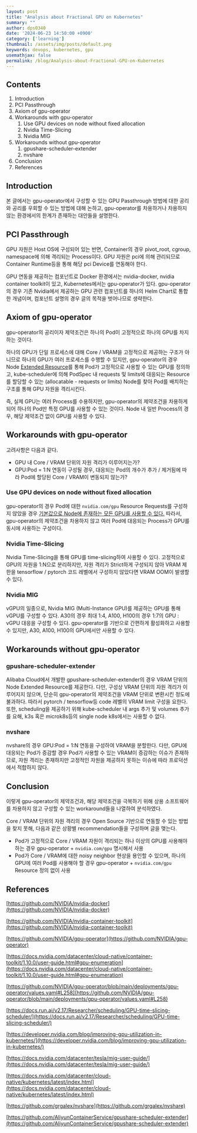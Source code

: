 ```yaml
---
layout: post
title: "Analysis about Fractional GPU on Kubernetes"
summary: ""
author: dps0340
date: '2024-06-23 14:50:00 +0900'
category: ['learning']
thumbnail: /assets/img/posts/default.png
keywords: devops, kubernetes, gpu
usemathjax: false
permalink: /blog/Analysis-about-Fractional-GPU-on-Kubernetes
---
```



Contents
--------
1. Introduction
2. PCI Passthrough
3. Axiom of gpu-operator
4. Workarounds with gpu-operator
    1. Use GPU devices on node without fixed allocation
    2. Nvidia Time-Slicing
    3. Nvidia MIG
5. Workarounds without gpu-operator
    1. gpushare-scheduler-extender
    2. nvshare
7. Conclusion
0. References



## Introduction
본 글에서는 gpu-operator에서 구성할 수 있는 GPU Passthrough 방법에 대한 공리와 공리를 우회할 수 있는 방법에 대해 논하고, gpu-operator를 차용하거나 차용하지 않는 환경에서의 한계가 존재하는 대안들을 설명한다.

## PCI Passthrough
GPU 자원은 Host OS에 구성되어 있는 반면, Container의 경우 pivot_root, cgroup, namespace에 의해 격리되는 Process이다. GPU 자원은 pci에 의해 관리되므로 Container Runtime등을 통해 해당 pci Device를 연동해야 한다.

GPU 연동을 제공하는 컴포넌트로 Docker 환경에서는 nvidia-docker, nvidia container toolkit이 있고, Kubernetes에서는 gpu-operator가 있다. gpu-operator의 경우 기존 Nvidia에서 제공하는 GPU 관련 컴포넌트를 하나의 Helm Chart로 통합한 개념이며, 컴포넌트 설명의 경우 글의 목적을 벗어나므로 생략한다.

## Axiom of gpu-operator
gpu-operator의 공리이자 제약조건은 하나의 Pod이 고정적으로 하나의 GPU를 차지하는 것이다.

하나의 GPU가 단일 프로세스에 대해 Core / VRAM을 고정적으로 제공하는 구조가 아니므로 하나의 GPU가 여러 프로세스를 수행할 수 있지만, gpu-operator의 경우 Node [Extended Resource](https://kubernetes.io/docs/tasks/administer-cluster/extended-resource-node/)를 통해 Pod가 고정적으로 사용할 수 있는 GPU를 정의하고, kube-scheduler에 의해 PodSpec 내 requests 및 limits에 대응되는 Resource를 할당할 수 있는 (allocatable - requests or limits) Node를 찾아 Pod를 배치하는 구조를 통해 GPU 자원을 격리시킨다.

즉, 실제 GPU는 여러 Process를 수용하지만, gpu-operator의 제약조건을 차용하게 되어 하나의 Pod만 특정 GPU를 사용할 수 있는 것이다. Node 내 일반 Process의 경우, 해당 제약조건 없이 GPU를 사용할 수 있다.

## Workarounds with gpu-operator
고려사항은 다음과 같다.
* GPU 내 Core / VRAM 단위의 자원 격리가 이루어지는가?
* GPU:Pod = 1:N 연동이 구성될 경우, 대응되는 Pod의 개수가 추가 / 제거됨에 따라 Pod에 할당된 Core / VRAM이 변동되지 않는가?

### Use GPU devices on node without fixed allocation
gpu-operator의 경우 Pod에 대한 `nvidia.com/gpu` Resource Requests를 구성하지 않았을 경우 [기본값으로 Node에 존재하는 모든 GPU를 사용할 수 있다.](https://github.com/NVIDIA/k8s-device-plugin/issues/61)
따라서, gpu-operator의 제약조건을 차용하지 않고 여러 Pod에 대응되는 Process가 GPU를 동시에 사용하는 구성이다.

### Nvidia Time-Slicing
Nvidia Time-Slicing을 통해 GPU를 time-slicing하여 사용할 수 있다.
고정적으로 GPU의 자원을 1:N으로 분리하지만, 자원 격리가 Strict하게 구성되지 않아 VRAM 제한을 tensorflow / pytorch 코드 레벨에서 구성하지 않았다면 VRAM OOM이 발생할 수 있다.

### Nvidia MIG
vGPU의 일종으로, Nvidia MIG (Multi-Instance GPU)를 제공하는 GPU를 통해 vGPU를 구성할 수 있다.
A30의 경우 최대 1:4, A100, H100의 경우 1:7의 GPU : vGPU 대응을 구성할 수 있다.
gpu-operator를 기반으로 간편하게 활성화하고 사용할 수 있지만, A30, A100, H100의 GPU에서만 사용할 수 있다.

## Workarounds without gpu-operator

### gpushare-scheduler-extender
Alibaba Cloud에서 개발한 gpushare-scheduler-extender의 경우 VRAM 단위의 Node Extended Resource를 제공한다.
다만, 구성상 VRAM 단위의 자원 격리가 이루어지지 않으며, 단순히 gpu-operator의 제약조건을 VRAM 단위로 변환시킨 정도에 불과하다. 따라서 pytorch / tensorflow등 code 레벨의 VRAM limit 구성을 요한다.
또한, scheduling을 제공하기 위해 kube-scheduler 내 args 추가 및 volumes 추가를 요해, k3s 혹은 microk8s등의 single node k8s에서는 사용할 수 없다.

### nvshare
nvshare의 경우 GPU:Pod = 1:N 연동을 구성하여 VRAM을 분할한다.
다만, GPU에 대응되는 Pod가 증감할 경우 Pod가 사용할 수 있는 VRAM이 증감하는 이슈가 존재하므로, 자원 격리는 존재하지만 고정적인 자원을 제공하지 못하는 이슈에 따라 프로덕션에서 적합하지 않다.

## Conclusion
이렇게 gpu-operator의 제약조건과, 해당 제약조건을 극복하기 위해 상용 소프트웨어를 차용하지 않고 구성할 수 있는 workaround들을 나열하여 분석하였다.

Core / VRAM 단위의 자원 격리의 경우 Open Source 기반으로 연동할 수 있는 방법을 찾지 못해, 다음과 같은 상황별 recommendation들을 구성하며 글을 맺는다.

* Pod가 고정적으로 Core / VRAM 자원이 격리되는 하나 이상의 GPU를 사용해야 하는 경우 gpu-operator + `nvidia.com/gpu` 명시해서 사용
* Pod가 Core / VRAM에 대한 noisy neighbor 현상을 용인할 수 있으며, 하나의 GPU에 여러 Pod를 사용해야 할 경우 gpu-operator + `nvidia.com/gpu` Resource 정의 없이 사용

## References

[https://github.com/NVIDIA/nvidia-docker](https://github.com/NVIDIA/nvidia-docker)

[https://github.com/NVIDIA/nvidia-container-toolkit](https://github.com/NVIDIA/nvidia-container-toolkit)

[https://github.com/NVIDIA/gpu-operator](https://github.com/NVIDIA/gpu-operator)

[https://docs.nvidia.com/datacenter/cloud-native/container-toolkit/1.10.0/user-guide.html#gpu-enumeration](https://docs.nvidia.com/datacenter/cloud-native/container-toolkit/1.10.0/user-guide.html#gpu-enumeration)

[https://github.com/NVIDIA/gpu-operator/blob/main/deployments/gpu-operator/values.yaml#L258](https://github.com/NVIDIA/gpu-operator/blob/main/deployments/gpu-operator/values.yaml#L258)

[https://docs.run.ai/v2.17/Researcher/scheduling/GPU-time-slicing-scheduler/](https://docs.run.ai/v2.17/Researcher/scheduling/GPU-time-slicing-scheduler/)

[https://developer.nvidia.com/blog/improving-gpu-utilization-in-kubernetes/](https://developer.nvidia.com/blog/improving-gpu-utilization-in-kubernetes/)

[https://docs.nvidia.com/datacenter/tesla/mig-user-guide/](https://docs.nvidia.com/datacenter/tesla/mig-user-guide/)

[https://docs.nvidia.com/datacenter/cloud-native/kubernetes/latest/index.html](https://docs.nvidia.com/datacenter/cloud-native/kubernetes/latest/index.html)

[https://github.com/grgalex/nvshare](https://github.com/grgalex/nvshare)

[https://github.com/AliyunContainerService/gpushare-scheduler-extender](https://github.com/AliyunContainerService/gpushare-scheduler-extender)
